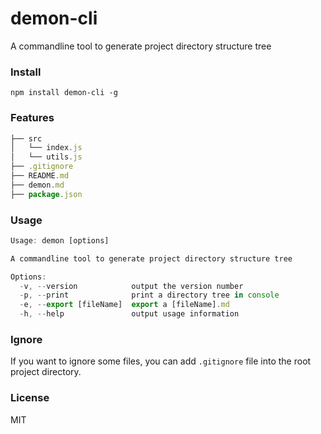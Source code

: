 # demon-cli

A commandline tool to generate project directory structure tree

### Install

```
npm install demon-cli -g
```

### Features

```js
├── src
│   └── index.js
│   └── utils.js
├── .gitignore
├── README.md
├── demon.md
├── package.json
```

### Usage

```js
Usage: demon [options]

A commandline tool to generate project directory structure tree

Options:
  -v, --version            output the version number
  -p, --print              print a directory tree in console
  -e, --export [fileName]  export a [fileName].md
  -h, --help               output usage information
```

### Ignore

If you want to ignore some files, you can add `.gitignore` file into the root project directory.

### License
MIT
